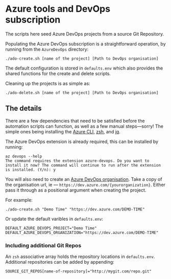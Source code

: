 # Azure tools and DevOps subscription

The scripts here seed Azure DevOps projects from a source Git Repository. 

Populating the Azure DevOps subscription is a straightforward operation, by running from the `AzureDevOps` directory:
```
./ado-create.sh [name of the project] [Path to DevOps organisation]
```
The default configuration is stored in `defaults.env` which also provides the shared functions for the create and delete scripts. 

Cleaning up the projects is as simple as:
```
./ado-delete.sh [name of the project] [Path to DevOps organisation]
```

## The details 

There are a few dependencies that need to be satisfied before the automation scripts can function, as well as a few manual steps—sorry! The simple ones being installing the [Azure CLI](https://learn.microsoft.com/en-us/cli/azure/install-azure-cli), [zsh](https://github.com/ohmyzsh/ohmyzsh/wiki/Installing-ZSH), and [jq](https://stedolan.github.io/jq/download/).

The Azure DevOps extension is already required, this can be installed by running:

```
az devops --help
The command requires the extension azure-devops. Do you want to install it now? The command will continue to run after the extension is installed. (Y/n): y
```

You will also need to create an [Azure DevOps organisation](https://learn.microsoft.com/en-us/azure/devops/organizations/accounts/create-organization?view=azure-devops). Take a copy of the organisation url, ie — `https://dev.azure.com/{yourorganization}`. Either pass it through as a positional argument when creating the project. 

For example:
```
./ado-create.sh "Demo Time" "https://dev.azure.com/DEMO-TIME"
```
Or update the default varibles in `defaults.env`:
```
DEFAULT_AZURE_DEVOPS_PROJECT="Demo Time"
DEFAULT_AZURE_DEVOPS_ORGANIZATION="https://dev.azure.com/DEMO-TIME"
```

### Including additional Git Repos

An `zsh` associative array holds the repository locations in `defaults.env`.
Additional repositories can be added by appending:

```
SOURCE_GIT_REPOS[name-of-repository]="http://mygit.com/repo.git"
```
